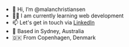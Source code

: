- 👋 Hi, I’m @malanchristiansen
- 👩‍💻 I am currently learning web development
- 📫 Let's get in touch via [LinkedIn](https://www.linkedin.com/in/malanchristiansen/) 
- 📍 Based in Sydney, Australia 
- 🇩🇰 From Copenhagen, Denmark 

<!---
malanchristiansen/malanchristiansen is a ✨ special ✨ repository because its `README.md` (this file) appears on your GitHub profile.
You can click the Preview link to take a look at your changes.
--->

